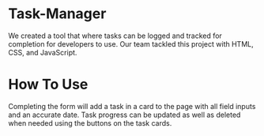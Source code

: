 # Task-Manager
We created a tool that where tasks can be logged and tracked for completion for developers to use. Our team tackled this project with HTML, CSS, and JavaScript. 

# How To Use
Completing the form will add a task in a card to the page with all field inputs and an accurate date. Task progress can be updated as well as deleted when needed using the buttons on the task cards.

